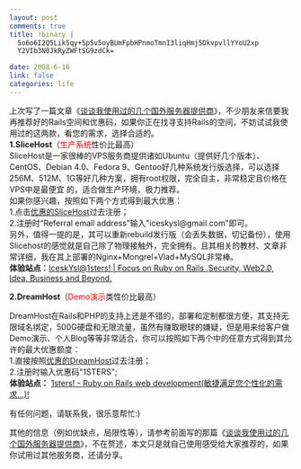 ```yaml
--- 
layout: post
comments: true
title: !binary |
  5o6o6I2Q5Lik5qy+5pSv5oyBUmFpbHPnmoTmnI3liqHmj5DkvpvllYYoU2xp
  Y2VIb3N0JkRyZWFtSG9zdCk=

date: 2008-6-16
link: false
categories: life
---
```

<p>上次写了一篇文章《<a href="http://iceskysl.1sters.com/?action=show&amp;id=250">谈谈我使用过的几个国外服务器提供商</a>》，不少朋友来信要我再推荐好的Rails空间和优惠码，如果你正在找寻支持Rails的空间，不妨试试我使用过的这两款，看您的需求，选择合适的。<br />
<strong>1.SliceHost</strong>（<font color="#ff0000">生产系统</font>性价比最高）<br />
SliceHost是一家很棒的VPS服务商提供诸如Ubuntu（提供好几个版本）、CentOS、Debian 4.0、Fedora 9、Gentoo好几种系统发行版选择，可以选择256M、512M、1G等好几种方案，拥有root权限，完全自主，非常稳定且价格在VPS中是最便宜 的，适合做生产环境，极力推荐。<br />
如果你感兴趣，按照如下两个方式得到最大优惠：<br />
1.点击<a href="https://manage.slicehost.com/customers/new?referrer=487673557">优惠的SliceHost</a>过去注册；<br />
2.注册时&ldquo;Referral email address&rdquo;输入&quot;iceskysl@gmail.com&quot;即可。<br />
另外，值得一提的是，其可以重新rebuild发行版（会丢失数据，切记备份），使用Slicehost的感觉就是自己除了物理接触外，完全拥有。且其相关的教材、文章非常详细，我在其上部署的Nginx+Mongrel+Vlad+MySQL非常棒。<br />
<strong>体验站点</strong>：<a href="http://iceskysl.1sters.com/">IceskYsl@1sters! | Focus on Ruby on Rails ,Security, Web2.0, Idea, Business and Beyond.</a></p>
<p><strong>2.DreamHost</strong>（<font color="#ff0000">Demo演示</font>类性价比最高）</p>
<p>DreamHost在Rails和PHP的支持上还是不错的，部署和定制都很方便，其支持无限域名绑定，500G硬盘和无限流量，虽然有赚取眼球的嫌疑，但是用来给客户做Demo演示、个人Blog等等非常适合，你可以按照如下两个中的任意方式得到其允许的最大优惠额度：<br />
1.直接按照<a href="http://www.dreamhost.com/r.cgi?369898">优惠的DreamHost</a>过去注册；<br />
2.注册时输入优惠码&quot;1STERS&quot;;<br />
<strong>体验站点：</strong>  <a href="http://www.1sters.com/">1sters! - Ruby on Rails web development(敏捷满足您个性化的需求...)!</a></p>
<p>有任何问题，请联系我，很乐意帮忙:)</p>
<p>其他的信息（例如优缺点，局限性等），请参考前面写的那篇《<a href="http://iceskysl.1sters.com/?action=show&amp;id=250">谈谈我使用过的几个国外服务器提供商</a>》，不在赘述，本文只是就自己使用感受给大家推荐的，如果你试用过其他服务商，还请分享。</p>
